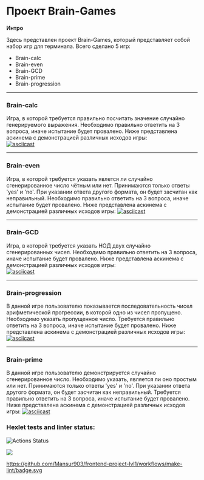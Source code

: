 # Проект Brain-Games  

**Интро**  
  
Здесь представлен проект Brain-Games, который представляет собой набор игр для терминала. Всего сделано 5 игр:  
- Brain-calc  
- Brain-even  
- Brain-GCD  
- Brain-prime  
- Brain-progression  

***  
### Brain-calc  
Игра, в которой требуется правильно посчитать значение случайно генерируемого выражения. Необходимо правильно ответить на 3 вопроса, иначе испытание будет провалено. Ниже представлена аскинема с демонстрацией различных исходов игры:  
[![asciicast](https://asciinema.org/a/OlQLw9DUsn4xEUjZ1UznGS6vP.svg)](https://asciinema.org/a/OlQLw9DUsn4xEUjZ1UznGS6vP)  
  
***  
  
### Brain-even  
Игра, в которой требуется указать явлется ли случайно сгенерированное число чётным или нет. Принимаются только ответы 'yes' и 'no'. При указании ответа другого формата, он будет засчитан как неправильный. Необходимо правильно ответить на 3 вопроса, иначе испытание будет провалено. Ниже представлена аскинема с демонстрацией различных исходов игры:
[![asciicast](https://asciinema.org/a/35EqcfvltNo8cUS0Sns5Wai2L.svg)](https://asciinema.org/a/35EqcfvltNo8cUS0Sns5Wai2L)  
  
***  
  
### Brain-GCD  
Игра, в которой требуется указать НОД двух случайно сгенерированных чисел. Необходимо правильно ответить на 3 вопроса, иначе испытание будет провалено. Ниже представлена аскинема с демонстрацией различных исходов игры:  
[![asciicast](https://asciinema.org/a/0FG2iPHvcE3JUG49GUSNCYw2p.svg)](https://asciinema.org/a/0FG2iPHvcE3JUG49GUSNCYw2p)  
  
***  
  
### Brain-progression  
В данной игре пользователю показывается последовательность чисел арифметической прогрессии, в которой одно из чисел пропущено. Необходимо указать пропущенное число. Требуется правильно ответить на 3 вопроса, иначе испытание будет провалено. Ниже представлена аскинема с демонстрацией различных исходов игры:  
[![asciicast](https://asciinema.org/a/B1ZmMDdgBkvFxbBLOw2RcLfTJ.svg)](https://asciinema.org/a/B1ZmMDdgBkvFxbBLOw2RcLfTJ)  
  
***  
  
### Brain-prime  
В данной игре пользователю демонстрируется случайно сгенерированное число. Необходимо указать, является ли оно простым или нет. Принимаются только ответы 'yes' и 'no'. При указании ответа другого формата, он будет засчитан как неправильный. Требуется правильно ответить на 3 вопроса, иначе испытание будет провалено. Ниже представлена аскинема с демонстрацией различных исходов игры:
[![asciicast](https://asciinema.org/a/g7fFHD8w2SChIXXHjtjlMCcl7.svg)](https://asciinema.org/a/g7fFHD8w2SChIXXHjtjlMCcl7)  
  
### Hexlet tests and linter status:
![Actions Status](/workflows/hexlet-check/badge.svg)

<a href="https://codeclimate.com/github/codeclimate/codeclimate/maintainability"><img src="https://api.codeclimate.com/v1/badges/a99a88d28ad37a79dbf6/maintainability" /></a>

https://github.com/Mansur903/frontend-project-lvl1/workflows/make-lint/badge.svg
